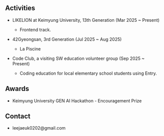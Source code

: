 ## Activities

- LIKELION at Keimyung University, 13th Generation (Mar 2025 ~ Present)

  - Frontend track.

- 42Gyeongsan, 3rd Generation (Jul 2025 ~ Aug 2025)

  - La Piscine
 
- Code Club, a visiting SW education volunteer group (Sep 2025 ~ Present)

  - Coding education for local elementary school students using Entry.

## Awards

- Keimyung University GEN AI Hackathon - Encouragement Prize

## Contact

- leejaeuk0202​@gmail.com

